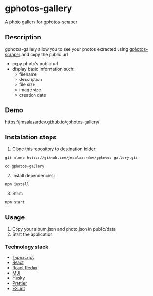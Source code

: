 # gphotos-gallery

A photo gallery for gphotos-scraper

## Description

gphotos-gallery allow you to see your photos extracted using [gphotos-scraper](https://github.com/jmsalazardev/gphotos-scraper) and copy the public url.



- copy photo's public url
- display basic information such:
    - filename
    - description
    - file size
    - image size
    - creation date


## Demo
https://jmsalazardev.github.io/gphotos-gallery/



## Instalation steps

1. Clone this repository to destination folder:

`git clone https://github.com/jmsalazardev/gphotos-gallery.git`

`cd gphotos-gallery`

2. Install dependencies:

`npm install`

3. Start:

`npm start`

<a name="usage"></a>

## Usage

1. Copy your album.json and photo.json in public/data 
2. Start the application

<a name="technology"></a>

### Technology stack
- [Typescript](https://www.typescriptlang.org/)
- [React](https://https://reactjs.org/)
- [React Redux](https://react-redux.js.org/)
- [MUI](https://mui.com/)
- [Husky](https://github.com/typicode/husky)
- [Prettier](https://prettier.io/)
- [ESLint](https://eslint.org/)